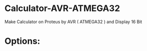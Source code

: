 # Calculator-AVR-ATMEGA32
Make Calculator on Proteus by AVR ( ATMEGA32 ) and Display 16 Bit

# Options:
